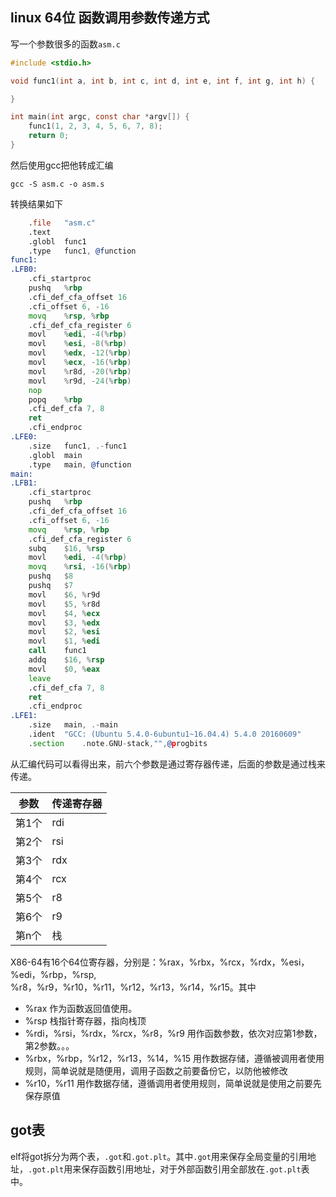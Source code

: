 ## linux 64位 函数调用参数传递方式

写一个参数很多的函数`asm.c`

```c
#include <stdio.h>

void func1(int a, int b, int c, int d, int e, int f, int g, int h) {

}

int main(int argc, const char *argv[]) {
	func1(1, 2, 3, 4, 5, 6, 7, 8);
	return 0;
}
```

然后使用gcc把他转成汇编

```Shell
gcc -S asm.c -o asm.s
```

转换结果如下

```asm
	.file	"asm.c"
	.text
	.globl	func1
	.type	func1, @function
func1:
.LFB0:
	.cfi_startproc
	pushq	%rbp
	.cfi_def_cfa_offset 16
	.cfi_offset 6, -16
	movq	%rsp, %rbp
	.cfi_def_cfa_register 6
	movl	%edi, -4(%rbp)
	movl	%esi, -8(%rbp)
	movl	%edx, -12(%rbp)
	movl	%ecx, -16(%rbp)
	movl	%r8d, -20(%rbp)
	movl	%r9d, -24(%rbp)
	nop
	popq	%rbp
	.cfi_def_cfa 7, 8
	ret
	.cfi_endproc
.LFE0:
	.size	func1, .-func1
	.globl	main
	.type	main, @function
main:
.LFB1:
	.cfi_startproc
	pushq	%rbp
	.cfi_def_cfa_offset 16
	.cfi_offset 6, -16
	movq	%rsp, %rbp
	.cfi_def_cfa_register 6
	subq	$16, %rsp
	movl	%edi, -4(%rbp)
	movq	%rsi, -16(%rbp)
	pushq	$8
	pushq	$7
	movl	$6, %r9d
	movl	$5, %r8d
	movl	$4, %ecx
	movl	$3, %edx
	movl	$2, %esi
	movl	$1, %edi
	call	func1
	addq	$16, %rsp
	movl	$0, %eax
	leave
	.cfi_def_cfa 7, 8
	ret
	.cfi_endproc
.LFE1:
	.size	main, .-main
	.ident	"GCC: (Ubuntu 5.4.0-6ubuntu1~16.04.4) 5.4.0 20160609"
	.section	.note.GNU-stack,"",@progbits
```

从汇编代码可以看得出来，前六个参数是通过寄存器传递，后面的参数是通过栈来传递。

| 参数   | 传递寄存器 |
| ---- | ----- |
| 第1个  | rdi   |
| 第2个  | rsi   |
| 第3个  | rdx   |
| 第4个  | rcx   |
| 第5个  | r8    |
| 第6个  | r9    |
| 第n个  | 栈     |

X86-64有16个64位寄存器，分别是：%rax，%rbx，%rcx，%rdx，%esi，%edi，%rbp，%rsp, %r8，%r9，%r10，%r11，%r12，%r13，%r14，%r15。其中

- %rax 作为函数返回值使用。
- %rsp 栈指针寄存器，指向栈顶
- %rdi，%rsi，%rdx，%rcx，%r8，%r9 用作函数参数，依次对应第1参数，第2参数。。。
- %rbx，%rbp，%r12，%r13，%14，%15 用作数据存储，遵循被调用者使用规则，简单说就是随便用，调用子函数之前要备份它，以防他被修改
- %r10，%r11 用作数据存储，遵循调用者使用规则，简单说就是使用之前要先保存原值

## got表

elf将got拆分为两个表，`.got`和`.got.plt`。其中`.got`用来保存全局变量的引用地址，`.got.plt`用来保存函数引用地址，对于外部函数引用全部放在`.got.plt`表中。